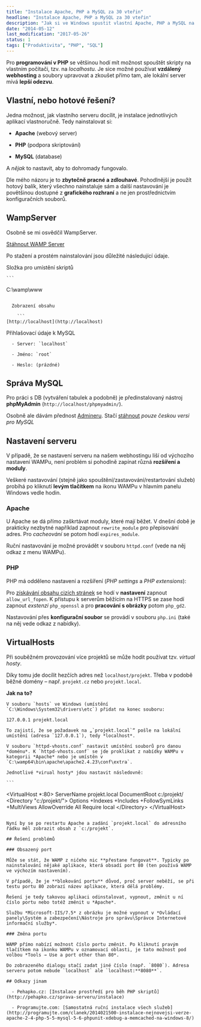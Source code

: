 ```yaml
---
title: "Instalace Apache, PHP a MySQL za 30 vteřin"
headline: "Instalace Apache, PHP a MySQL za 30 vteřin"
description: "Jak si ve Windows spustit vlastní Apache, PHP a MySQL na svém PC za půl minuty."
date: "2014-05-12"
last_modification: "2017-05-26"
status: 1
tags: ["Produktivita", "PHP", "SQL"]
---
```


Pro **programování v PHP** se většinou hodí mít možnost spouštět skripty na vlastním počítači, tzv. na *localhostu*. Je sice možné používat **vzdálený webhosting** a soubory upravovat a zkoušet přímo tam, ale lokální server mívá **lepší odezvu**.

## Vlastní, nebo hotové řešení?

Jedna možnost, jak vlastního serveru docílit, je instalace jednotlivých aplikací vlastnoručně. Tedy nainstalovat si:

  - **Apache** (webový server)

  - **PHP** (podpora skriptování)

  - **MySQL** (database)

A *nějak* to nastavit, aby to dohromady fungovalo.

Dle mého názoru je to **zbytečně pracné a zdlouhavé**. Pohodlnější je použít hotový balík, který všechno nainstaluje sám a další nastavování je povětšinou dostupné z **grafického rozhraní** a ne jen prostřednictvím konfiguračních souborů.

## WampServer

Osobně se mi osvědčil WampServer.

[Stáhnout WAMP Server](http://www.wampserver.com/en/)

Po stažení a prostém nainstalování jsou důležité následující údaje.

  Složka pro umístění skriptů
  
    ```
C:\wamp\www
```

  Zobrazení obsahu
  
    ```
[http://localhost](http://localhost)
```

  Přihlašovací údaje k MySQL

      - Server: `localhost`

      - Jméno: `root`

      - Heslo: (prázdné)

## Správa MySQL

Pro práci s DB (vytváření tabulek a podobně) je předinstalovaný nástroj **phpMyAdmin** (`http://localhost/phpmyadmin/`).

Osobně ale dávám přednost [Admineru](http://adminer.org). Stačí [stáhnout](http://www.adminer.org/#download) *pouze českou versi pro MySQL*

## Nastavení serveru

V případě, že se nastavení serveru na našem webhostingu liší od výchozího nastavení WAMPu, není problém si pohodlně zapínat různá **rozšíření a moduly**.

Veškeré nastavování (stejně jako spouštění/zastavování/restartování služeb) probíhá po kliknutí **levým tlačítkem** na ikonu WAMPu v hlavním panelu Windows vedle hodin.

### Apache

U Apache se dá přímo zaškrtávat moduly, které mají běžet. V dnešní době je prakticky nezbytné například zapnout `rewrite_module` pro přepisování adres. Pro *cacheování* se potom hodí `expires_module`.

Ruční nastavování je možné provádět v souboru `httpd.conf` (vede na něj odkaz z menu WAMPu).

### PHP

PHP má odděleno nastavení a rozšíření (*PHP settings* a *PHP extensions*):

Pro [získávání obsahu cizích stránek](/stazeni-stranky) se hodí v **nastavení** zapnout `allow_url_fopen`. K přístupu k serverům běžícím na HTTPS se zase hodí zapnout *exstenzi* `php_openssl` a pro **pracování s obrázky** potom `php_gd2`.

Nastavování přes **konfigurační soubor** se provádí v souboru `php.ini` (také na něj vede odkaz z nabídky).

## VirtualHosts

Při souběžném provozování více projektů se může hodit používat tzv. *virtual hosty*.

Díky tomu jde docílit hezčích adres než `localhost/projekt`. Třeba v podobě běžné domény – např. `projekt.cz` nebo `projekt.local`.

**Jak na to?**

    V souboru `hosts` ve Windows (umístění `C:\Windows\System32\drivers\etc`) přidat na konec souboru:

  ```
127.0.0.1 projekt.local
```

    To zajistí, že se požadavek na „`projekt.local`“ pošle na lokální umístění (adresa `127.0.0.1`), tedy *localhost*.

    V souboru `httpd-vhosts.conf` nastavit umístění souborů pro danou *doménu*. K `httpd-vhosts.conf` se jde proklikat z nabídky WAMPu v kategorii *Apache* nebo je umístěn v `C:\wamp64\bin\apache\apache2.4.23\conf\extra`.

    Jednotlivé *virual hosty* jdou nastavit následovně:

    ```
&lt;VirtualHost *:80>
	ServerName projekt.local
	DocumentRoot c:/projekt/
	&lt;Directory  "c:/projekt/">
		Options +Indexes +Includes +FollowSymLinks +MultiViews
		AllowOverride All
		Require local
	&lt;/Directory>
&lt;/VirtualHost>
```

Nyní by se po restartu Apache a zadání `projekt.local` do adresního řádku měl zobrazit obsah z `c:/projekt`.

## Řešení problémů

### Obsazený port

Může se stát, že WAMP z ničeho nic **přestane fungovat**. Typicky po nainstalování nějaké aplikace, která obsadí port 80 (ten používá WAMP ve výchozím nastavením).

V případě, že je **blokování portu** důvod, proč server neběží, se při testu portu 80 zobrazí název aplikace, která dělá problémy.

Řešení je tedy takovou aplikaci odinstalovat, vypnout, změnit u ní číslo portu nebo totéž změnit u *Apache*.

Službu *Microsoft-IIS/7.5* z obrázku je možné vypnout v *Ovládací panely\Systém a zabezpečení\Nástroje pro správu\Správce Internetové informační služby*.

### Změna portu

WAMP přímo nabízí možnost číslo portu změnit. Po kliknutí pravým tlačítkem na ikonku WAMPu v oznamovací oblasti, je tato možnost pod volbou *Tools → Use a port other than 80*.

Do zobrazeného dialogu stačí zadat jiné číslo (např. `8080`). Adresa serveru potom nebude `localhost` ale `localhost:**8080**`.

## Odkazy jinam

  - Pehapko.cz: [Instalace prostředí pro běh PHP skriptů](http://pehapko.cz/sprava-serveru/instalace)

  - Programujte.com: [Samostatná ruční instalace všech služeb](http://programujte.com/clanek/2014021500-instalace-nejnovejsi-verze-apache-2-4-php-5-5-mysql-5-6-phpunit-xdebug-a-memcached-na-windows-8/)